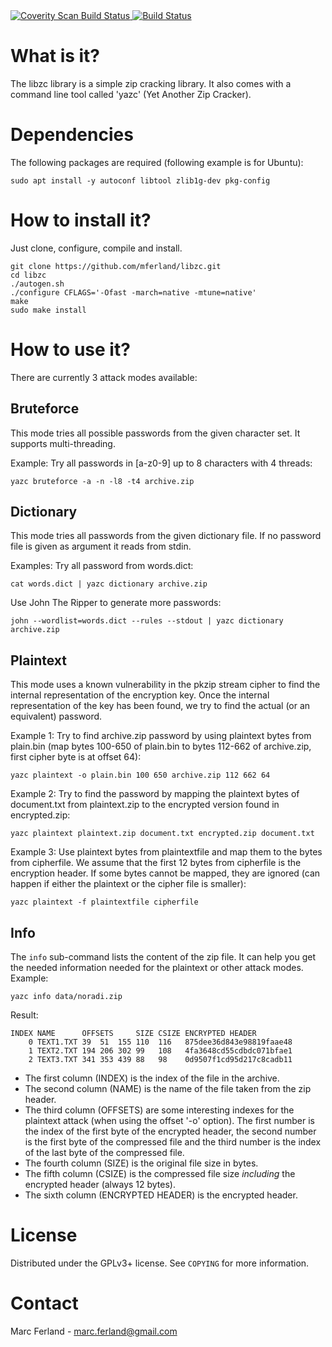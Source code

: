 <a href="https://scan.coverity.com/projects/mferland-libzc">
  <img alt="Coverity Scan Build Status"
       src="https://scan.coverity.com/projects/7176/badge.svg"/>
</a>

<a href="https://github.com/mferland/libzc/actions">
   <img alt="Build Status"
        src="https://github.com/mferland/libzc/actions/workflows/build.yml/badge.svg"/>
</a>

What is it?
===========
The libzc library is a simple zip cracking library. It also comes with
a command line tool called 'yazc' (Yet Another Zip Cracker).

Dependencies
============

The following packages are required (following example is for Ubuntu):

    sudo apt install -y autoconf libtool zlib1g-dev pkg-config

How to install it?
==================

Just clone, configure, compile and install.

    git clone https://github.com/mferland/libzc.git
    cd libzc
    ./autogen.sh
    ./configure CFLAGS='-Ofast -march=native -mtune=native'
    make
    sudo make install

How to use it?
==============
There are currently 3 attack modes available:

Bruteforce
----------
This mode tries all possible passwords from the given character
set. It supports multi-threading.

Example:
Try all passwords in [a-z0-9] up to 8 characters with 4 threads:

    yazc bruteforce -a -n -l8 -t4 archive.zip

Dictionary
----------
This mode tries all passwords from the given dictionary file. If no
password file is given as argument it reads from stdin.

Examples:
Try all password from words.dict:

    cat words.dict | yazc dictionary archive.zip

Use John The Ripper to generate more passwords:

    john --wordlist=words.dict --rules --stdout | yazc dictionary archive.zip

Plaintext
---------
This mode uses a known vulnerability in the pkzip stream cipher to
find the internal representation of the encryption key. Once the
internal representation of the key has been found, we try to find the
actual (or an equivalent) password.

Example 1:
Try to find archive.zip password by using plaintext bytes from
plain.bin (map bytes 100-650 of plain.bin to bytes 112-662 of
archive.zip, first cipher byte is at offset 64):

    yazc plaintext -o plain.bin 100 650 archive.zip 112 662 64

Example 2:
Try to find the password by mapping the plaintext bytes of
document.txt from plaintext.zip to the encrypted version found in
encrypted.zip:

    yazc plaintext plaintext.zip document.txt encrypted.zip document.txt

Example 3:
Use plaintext bytes from plaintextfile and map them to the bytes from
cipherfile. We assume that the first 12 bytes from cipherfile is the
encryption header. If some bytes cannot be mapped, they are ignored
(can happen if either the plaintext or the cipher file is smaller):

    yazc plaintext -f plaintextfile cipherfile

Info
----
The `info` sub-command lists the content of the zip file. It can help
you get the needed information needed for the plaintext or other
attack modes. Example:

    yazc info data/noradi.zip

Result:

    INDEX NAME      OFFSETS     SIZE CSIZE ENCRYPTED HEADER
        0 TEXT1.TXT 39  51  155 110  116   875dee36d843e98819faae48
        1 TEXT2.TXT 194 206 302 99   108   4fa3648cd55cdbdc071bfae1
        2 TEXT3.TXT 341 353 439 88   98    0d9507f1cd95d217c8cadb11

- The first column (INDEX) is the index of the file in the archive.
- The second column (NAME) is the name of the file taken from the zip
  header.
- The third column (OFFSETS) are some interesting indexes for the
  plaintext attack (when using the offset '-o' option). The first
  number is the index of the first byte of the encrypted header, the
  second number is the first byte of the compressed file and the third
  number is the index of the last byte of the compressed file.
- The fourth column (SIZE) is the original file size in bytes.
- The fifth column (CSIZE) is the compressed file size _including_ the
  encrypted header (always 12 bytes).
- The sixth column (ENCRYPTED HEADER) is the encrypted header.

License
=======
Distributed under the GPLv3+ license. See `COPYING` for more information.

Contact
=======
Marc Ferland - marc.ferland@gmail.com
